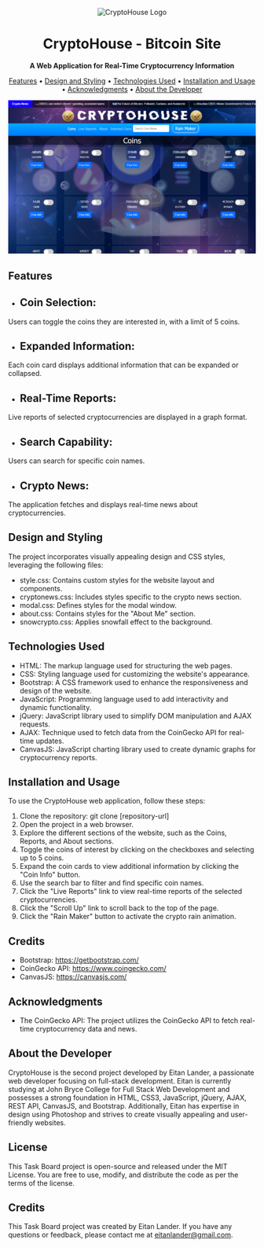 <p align="center">
  <img src="assets/images/sitelogo.png" alt="CryptoHouse Logo" style="width:100px">
</p>
<h1 align="center">CryptoHouse - Bitcoin Site</h1>
<p align="center">
  <strong>A Web Application for Real-Time Cryptocurrency Information</strong>
</p>
<p align="center">
  <a href="#features">Features</a> •
  <a href="#design-and-styling">Design and Styling</a> •
  <a href="#technologies-used">Technologies Used</a> •
  <a href="#installation-and-usage">Installation and Usage</a> •
  <a href="#acknowledgments">Acknowledgments</a> •
  <a href="#about-the-developer">About the Developer</a>
</p>
<p align="center">
  <img src="assets/images/screenshot.png" alt="CryptoHouse Screenshot">
</p>

## Features

- ## Coin Selection:

Users can toggle the coins they are interested in, with a limit of 5 coins.

- ## Expanded Information:

Each coin card displays additional information that can be expanded or collapsed.

- ## Real-Time Reports:

Live reports of selected cryptocurrencies are displayed in a graph format.

- ## Search Capability:

Users can search for specific coin names.

- ## Crypto News:

The application fetches and displays real-time news about cryptocurrencies.

## Design and Styling

The project incorporates visually appealing design and CSS styles, leveraging the following files:

- style.css: Contains custom styles for the website layout and components.
- cryptonews.css: Includes styles specific to the crypto news section.
- modal.css: Defines styles for the modal window.
- about.css: Contains styles for the "About Me" section.
- snowcrypto.css: Applies snowfall effect to the background.

## Technologies Used

- HTML: The markup language used for structuring the web pages.
- CSS: Styling language used for customizing the website's appearance.
- Bootstrap: A CSS framework used to enhance the responsiveness and design of the website.
- JavaScript: Programming language used to add interactivity and dynamic functionality.
- jQuery: JavaScript library used to simplify DOM manipulation and AJAX requests.
- AJAX: Technique used to fetch data from the CoinGecko API for real-time updates.
- CanvasJS: JavaScript charting library used to create dynamic graphs for cryptocurrency reports.

## Installation and Usage

To use the CryptoHouse web application, follow these steps:

1. Clone the repository: git clone [repository-url]
2. Open the project in a web browser.
3. Explore the different sections of the website, such as the Coins, Reports, and About sections.
4. Toggle the coins of interest by clicking on the checkboxes and selecting up to 5 coins.
5. Expand the coin cards to view additional information by clicking the "Coin Info" button.
6. Use the search bar to filter and find specific coin names.
7. Click the "Live Reports" link to view real-time reports of the selected cryptocurrencies.
8. Click the "Scroll Up" link to scroll back to the top of the page.
9. Click the "Rain Maker" button to activate the crypto rain animation.

## Credits

- Bootstrap: https://getbootstrap.com/
- CoinGecko API: https://www.coingecko.com/
- CanvasJS: https://canvasjs.com/

## Acknowledgments

- The CoinGecko API: The project utilizes the CoinGecko API to fetch real-time cryptocurrency data and news.

## About the Developer

CryptoHouse is the second project developed by Eitan Lander, a passionate web developer focusing on full-stack development. Eitan is currently studying at John Bryce College for Full Stack Web Development and possesses a strong foundation in HTML, CSS3, JavaScript, jQuery, AJAX, REST API, CanvasJS, and Bootstrap. Additionally, Eitan has expertise in design using Photoshop and strives to create visually appealing and user-friendly websites.

## License

This Task Board project is open-source and released under the MIT License. You are free to use, modify, and distribute the code as per the terms of the license.

## Credits

This Task Board project was created by Eitan Lander. If you have any questions or feedback, please contact me at eitanlander@gmail.com.
